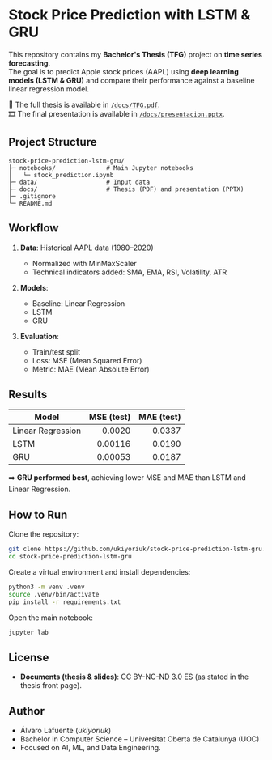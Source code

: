 # Stock Price Prediction with LSTM & GRU

This repository contains my **Bachelor's Thesis (TFG)** project on **time series forecasting**.  
The goal is to predict Apple stock prices (AAPL) using **deep learning models (LSTM & GRU)** and compare their performance against a baseline linear regression model.

📄 The full thesis is available in [`/docs/TFG.pdf`](docs/TFG.pdf).  
🎞️ The final presentation is available in [`/docs/presentacion.pptx`](docs/presentacion.pptx).

## Project Structure

```
stock-price-prediction-lstm-gru/
├─ notebooks/              # Main Jupyter notebooks
│   └─ stock_prediction.ipynb
├─ data/                   # Input data 
├─ docs/                   # Thesis (PDF) and presentation (PPTX)
├─ .gitignore
└─ README.md
```

## Workflow

1. **Data**: Historical AAPL data (1980–2020)  
   - Normalized with MinMaxScaler  
   - Technical indicators added: SMA, EMA, RSI, Volatility, ATR

2. **Models**:
   - Baseline: Linear Regression
   - LSTM
   - GRU

3. **Evaluation**:
   - Train/test split
   - Loss: MSE (Mean Squared Error)
   - Metric: MAE (Mean Absolute Error)

## Results

| Model              | MSE (test) | MAE (test) |
|--------------------|-----------:|-----------:|
| Linear Regression  | 0.0020     | 0.0337     |
| LSTM               | 0.00116    | 0.0190     |
| GRU                | 0.00053    | 0.0187     |

➡️ **GRU performed best**, achieving lower MSE and MAE than LSTM and Linear Regression.

## How to Run

Clone the repository:
```bash
git clone https://github.com/ukiyoriuk/stock-price-prediction-lstm-gru.git
cd stock-price-prediction-lstm-gru
```

Create a virtual environment and install dependencies:
```bash
python3 -m venv .venv
source .venv/bin/activate
pip install -r requirements.txt
```

Open the main notebook:
```bash
jupyter lab
```

## License
 
- **Documents (thesis & slides)**: CC BY-NC-ND 3.0 ES (as stated in the thesis front page).

## Author

- Álvaro Lafuente (*ukiyoriuk*)  
- Bachelor in Computer Science – Universitat Oberta de Catalunya (UOC)  
- Focused on AI, ML, and Data Engineering.
